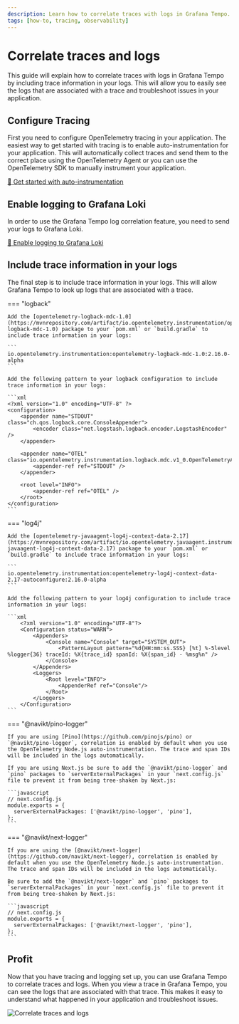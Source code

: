 ```yaml
---
description: Learn how to correlate traces with logs in Grafana Tempo.
tags: [how-to, tracing, observability]
---
```

# Correlate traces and logs

This guide will explain how to correlate traces with logs in Grafana Tempo by including trace information in your logs. This will allow you to easily see the logs that are associated with a trace and troubleshoot issues in your application.

## Configure Tracing

First you need to configure OpenTelemetry tracing in your application. The easiest way to get started with tracing is to enable auto-instrumentation for your application. This will automatically collect traces and send them to the correct place using the OpenTelemetry Agent or you can use the OpenTelemetry SDK to manually instrument your application.

[:dart: Get started with auto-instrumentation](../../how-to/auto-instrumentation.md)

## Enable logging to Grafana Loki

In order to use the Grafana Tempo log correlation feature, you need to send your logs to Grafana Loki.

[:dart: Enable logging to Grafana Loki](../../logging/how-to/loki.md#enable-logging-to-grafana-loki)

## Include trace information in your logs

The final step is to include trace information in your logs. This will allow Grafana Tempo to look up logs that are associated with a trace.

=== "logback"

    Add the [opentelemetry-logback-mdc-1.0](https://mvnrepository.com/artifact/io.opentelemetry.instrumentation/opentelemetry-logback-mdc-1.0) package to your `pom.xml` or `build.gradle` to include trace information in your logs:

    ```
    io.opentelemetry.instrumentation:opentelemetry-logback-mdc-1.0:2.16.0-alpha
    ```

    Add the following pattern to your logback configuration to include trace information in your logs:

    ```xml
    <?xml version="1.0" encoding="UTF-8" ?>
    <configuration>
        <appender name="STDOUT" class="ch.qos.logback.core.ConsoleAppender">
            <encoder class="net.logstash.logback.encoder.LogstashEncoder" />
        </appender>

        <appender name="OTEL" class="io.opentelemetry.instrumentation.logback.mdc.v1_0.OpenTelemetryAppender">
            <appender-ref ref="STDOUT" />
        </appender>

        <root level="INFO">
            <appender-ref ref="OTEL" />
        </root>
    </configuration>
    ```

=== "log4j"

    Add the [opentelemetry-javaagent-log4j-context-data-2.17](https://mvnrepository.com/artifact/io.opentelemetry.javaagent.instrumentation/opentelemetry-javaagent-log4j-context-data-2.17) package to your `pom.xml` or `build.gradle` to include trace information in your logs:

    ```
    io.opentelemetry.instrumentation:opentelemetry-log4j-context-data-2.17-autoconfigure:2.16.0-alpha
    ```

    Add the following pattern to your log4j configuration to include trace information in your logs:

    ```xml
        <?xml version="1.0" encoding="UTF-8"?>
        <Configuration status="WARN">
            <Appenders>
                <Console name="Console" target="SYSTEM_OUT">
                    <PatternLayout pattern="%d{HH:mm:ss.SSS} [%t] %-5level %logger{36} traceId: %X{trace_id} spanId: %X{span_id} - %msg%n" />
                </Console>
            </Appenders>
            <Loggers>
                <Root level="INFO">
                    <AppenderRef ref="Console"/>
                </Root>
            </Loggers>
        </Configuration>
    ```

=== "@navikt/pino-logger"

    If you are using [Pino](https://github.com/pinojs/pino) or `@navikt/pino-logger`, correlation is enabled by default when you use the OpenTelemetry Node.js auto-instrumentation. The trace and span IDs will be included in the logs automatically.

    If you are using Next.js be sure to add the `@navikt/pino-logger` and `pino` packages to `serverExternalPackages` in your `next.config.js` file to prevent it from being tree-shaken by Next.js:

    ```javascript
    // next.config.js
    module.exports = {
      serverExternalPackages: ['@navikt/pino-logger', 'pino'],
    };
    ```

=== "@navikt/next-logger"

    If you are using the [@navikt/next-logger](https://github.com/navikt/next-logger), correlation is enabled by default when you use the OpenTelemetry Node.js auto-instrumentation. The trace and span IDs will be included in the logs automatically.

    Be sure to add the `@navikt/next-logger` and `pino` packages to `serverExternalPackages` in your `next.config.js` file to prevent it from being tree-shaken by Next.js:

    ```javascript
    // next.config.js
    module.exports = {
      serverExternalPackages: ['@navikt/next-logger', 'pino'],
    };
    ```

## Profit

Now that you have tracing and logging set up, you can use Grafana Tempo to correlate traces and logs. When you view a trace in Grafana Tempo, you can see the logs that are associated with that trace. This makes it easy to understand what happened in your application and troubleshoot issues.

![Correlate traces and logs](../../../assets/grafana-tempo-logs.png)
